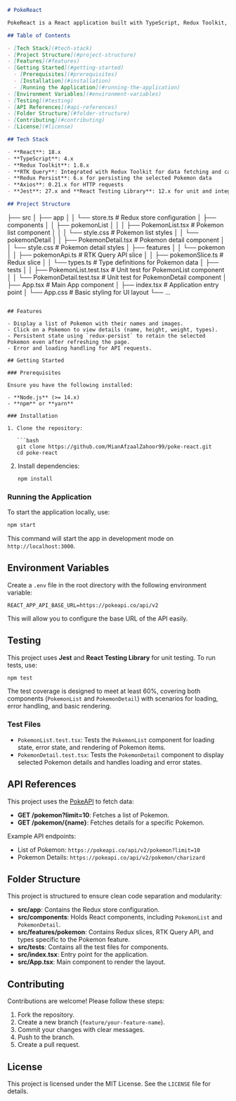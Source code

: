 ```markdown
# PokeReact

PokeReact is a React application built with TypeScript, Redux Toolkit, and RTK Query to fetch and display a list of Pokemon from the PokeAPI. Users can click on a Pokemon to view detailed information. This project follows best practices for modularity, scalability, and maintainability.

## Table of Contents

- [Tech Stack](#tech-stack)
- [Project Structure](#project-structure)
- [Features](#features)
- [Getting Started](#getting-started)
  - [Prerequisites](#prerequisites)
  - [Installation](#installation)
  - [Running the Application](#running-the-application)
- [Environment Variables](#environment-variables)
- [Testing](#testing)
- [API References](#api-references)
- [Folder Structure](#folder-structure)
- [Contributing](#contributing)
- [License](#license)

## Tech Stack

- **React**: 18.x
- **TypeScript**: 4.x
- **Redux Toolkit**: 1.8.x
- **RTK Query**: Integrated with Redux Toolkit for data fetching and caching
- **Redux Persist**: 6.x for persisting the selected Pokemon data
- **Axios**: 0.21.x for HTTP requests
- **Jest**: 27.x and **React Testing Library**: 12.x for unit and integration testing

## Project Structure

```
├── src
│   ├── app
│   │   └── store.ts                    # Redux store configuration
│   ├── components
│   │   ├── pokemonList
│   │   │   ├── PokemonList.tsx         # Pokemon list component
│   │   │   └── style.css               # Pokemon list styles
│   │   └── pokemonDetail
│   │       ├── PokemonDetail.tsx       # Pokemon detail component
│   │       └── style.css               # Pokemon detail styles
│   ├── features
│   │   └── pokemon
│   │       ├── pokemonApi.ts           # RTK Query API slice
│   │       ├── pokemonSlice.ts         # Redux slice
│   │       └── types.ts                # Type definitions for Pokemon data
│   ├── tests
│   │   ├── PokemonList.test.tsx        # Unit test for PokemonList component
│   │   └── PokemonDetail.test.tsx      # Unit test for PokemonDetail component
│   ├── App.tsx                         # Main App component
│   ├── index.tsx                       # Application entry point
│   └── App.css                         # Basic styling for UI layout
└── ...
```

## Features

- Display a list of Pokemon with their names and images.
- Click on a Pokemon to view details (name, height, weight, types).
- Persistent state using `redux-persist` to retain the selected Pokemon even after refreshing the page.
- Error and loading handling for API requests.

## Getting Started

### Prerequisites

Ensure you have the following installed:

- **Node.js** (>= 14.x)
- **npm** or **yarn**

### Installation

1. Clone the repository:

   ```bash
   git clone https://github.com/MianAfzaalZahoor99/poke-react.git
   cd poke-react
   ```

2. Install dependencies:

   ```bash
   npm install
   ```

### Running the Application

To start the application locally, use:

```bash
npm start
```

This command will start the app in development mode on `http://localhost:3000`.

## Environment Variables

Create a `.env` file in the root directory with the following environment variable:

```plaintext
REACT_APP_API_BASE_URL=https://pokeapi.co/api/v2
```

This will allow you to configure the base URL of the API easily.

## Testing

This project uses **Jest** and **React Testing Library** for unit testing. To run tests, use:

```bash
npm test
```

The test coverage is designed to meet at least 60%, covering both components (`PokemonList` and `PokemonDetail`) with scenarios for loading, error handling, and basic rendering.

### Test Files

- `PokemonList.test.tsx`: Tests the `PokemonList` component for loading state, error state, and rendering of Pokemon items.
- `PokemonDetail.test.tsx`: Tests the `PokemonDetail` component to display selected Pokemon details and handles loading and error states.

## API References

This project uses the [PokeAPI](https://pokeapi.co/) to fetch data:

- **GET /pokemon?limit=10**: Fetches a list of Pokemon.
- **GET /pokemon/{name}**: Fetches details for a specific Pokemon.

Example API endpoints:

- List of Pokemon: `https://pokeapi.co/api/v2/pokemon?limit=10`
- Pokemon Details: `https://pokeapi.co/api/v2/pokemon/charizard`

## Folder Structure

This project is structured to ensure clean code separation and modularity:

- **src/app**: Contains the Redux store configuration.
- **src/components**: Holds React components, including `PokemonList` and `PokemonDetail`.
- **src/features/pokemon**: Contains Redux slices, RTK Query API, and types specific to the Pokemon feature.
- **src/tests**: Contains all the test files for components.
- **src/index.tsx**: Entry point for the application.
- **src/App.tsx**: Main component to render the layout.

## Contributing

Contributions are welcome! Please follow these steps:

1. Fork the repository.
2. Create a new branch (`feature/your-feature-name`).
3. Commit your changes with clear messages.
4. Push to the branch.
5. Create a pull request.

## License

This project is licensed under the MIT License. See the `LICENSE` file for details.
```
